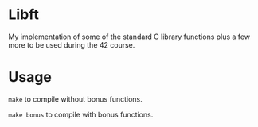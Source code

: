 # Libft

My implementation of some of the standard C library functions plus a few more to be used during the 42 course.

# Usage

``make`` to compile without bonus functions.

``make bonus`` to compile with bonus functions.
